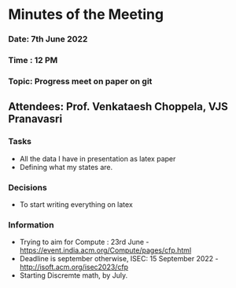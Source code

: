# Minutes of the Meeting 

### Date: 7th June 2022
### Time : 12 PM
### Topic: Progress meet on paper on git

## Attendees: Prof. Venkataesh Choppela, VJS Pranavasri

### Tasks
* All the data I have in presentation as latex paper
* Defining what my states are. 

### Decisions
* To start writing everything on latex

### Information
* Trying to aim for Compute : 23rd June - https://event.india.acm.org/Compute/pages/cfp.html
* Deadline is september otherwise, ISEC: 15 September 2022 - http://isoft.acm.org/isec2023/cfp
* Starting Discremte math, by July.
